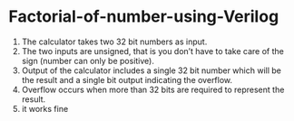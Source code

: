# Factorial-of-number-using-Verilog
1. The calculator takes two 32 bit numbers as input.
2. The two inputs are unsigned, that is you don’t have to take care of the sign (number can only be
positive).
3. Output of the calculator includes a single 32 bit number which will be the result and a single bit
output indicating the overflow.
4. Overflow occurs when more than 32 bits are required to represent the result.
5. it works fine
